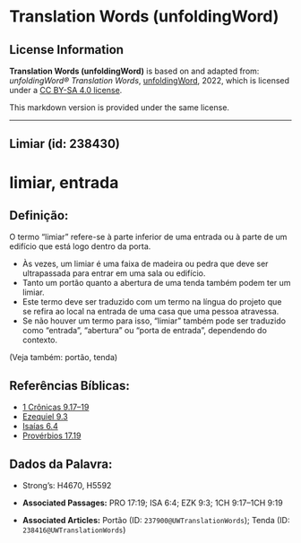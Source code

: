 # Translation Words (unfoldingWord)

## License Information

**Translation Words (unfoldingWord)** is based on and adapted from: _unfoldingWord® Translation Words_, [unfoldingWord](https://unfoldingword.org/utw), 2022, which is licensed under a [CC BY-SA 4.0 license](https://creativecommons.org/licenses/by-sa/4.0/legalcode.en).

This markdown version is provided under the same license.



--------------------------------

## Limiar (id: 238430)

limiar, entrada
===============

Definição:
----------

O termo “limiar” refere\-se à parte inferior de uma entrada ou à parte de um edifício que está logo dentro da porta.

* Às vezes, um limiar é uma faixa de madeira ou pedra que deve ser ultrapassada para entrar em uma sala ou edifício.
* Tanto um portão quanto a abertura de uma tenda também podem ter um limiar.
* Este termo deve ser traduzido com um termo na língua do projeto que se refira ao local na entrada de uma casa que uma pessoa atravessa.
* Se não houver um termo para isso, “limiar” também pode ser traduzido como “entrada”, “abertura” ou “porta de entrada”, dependendo do contexto.

(Veja também: portão, tenda)

Referências Bíblicas:
---------------------

* [1 Crônicas 9\.17–19](https://ref.ly/1Chr9:17-1Chr9:19)
* [Ezequiel 9\.3](https://ref.ly/Ezek9:3)
* [Isaías 6\.4](https://ref.ly/Isa6:4)
* [Provérbios 17\.19](https://ref.ly/Prov17:19)

Dados da Palavra:
-----------------

* Strong’s: H4670, H5592

* **Associated Passages:** PRO 17:19; ISA 6:4; EZK 9:3; 1CH 9:17–1CH 9:19
* **Associated Articles:** Portão (ID: `237900@UWTranslationWords`); Tenda (ID: `238416@UWTranslationWords`)

